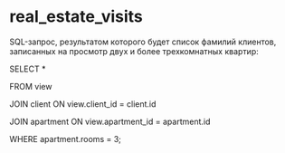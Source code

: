 # real_estate_visits

SQL-запрос, результатом которого будет список фамилий клиентов, записанных на просмотр двух и более трехкомнатных квартир:

SELECT *

FROM view

JOIN client ON view.client_id = client.id

JOIN apartment ON view.apartment_id = apartment.id

WHERE apartment.rooms = 3;
